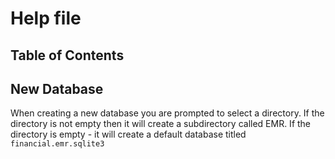 # Help file

## Table of Contents

## New Database

When creating a new database you are prompted to select a directory. If the directory is not empty then it will create a subdirectory called EMR. If the directory is empty - it will create a default database titled `financial.emr.sqlite3`